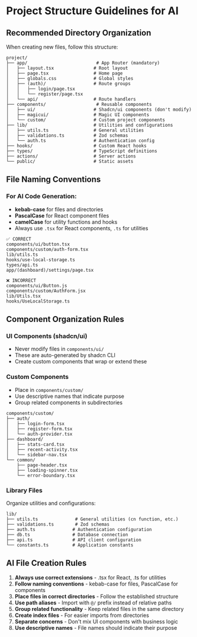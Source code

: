 # Project Structure Guidelines for AI

## Recommended Directory Organization

When creating new files, follow this structure:

```
project/
├── app/                          # App Router (mandatory)
│   ├── layout.tsx               # Root layout
│   ├── page.tsx                 # Home page
│   ├── globals.css              # Global styles
│   ├── (auth)/                  # Route groups
│   │   ├── login/page.tsx
│   │   └── register/page.tsx
│   └── api/                     # Route handlers
├── components/                   # Reusable components
│   ├── ui/                      # Shadcn/ui components (don't modify)
│   ├── magicui/                 # Magic UI components
│   └── custom/                  # Custom project components
├── lib/                         # Utilities and configurations
│   ├── utils.ts                 # General utilities
│   ├── validations.ts           # Zod schemas
│   └── auth.ts                  # Authentication config
├── hooks/                       # Custom React hooks
├── types/                       # TypeScript definitions
├── actions/                     # Server actions
└── public/                      # Static assets
```

## File Naming Conventions

### For AI Code Generation:

- **kebab-case** for files and directories
- **PascalCase** for React component files
- **camelCase** for utility functions and hooks
- Always use `.tsx` for React components, `.ts` for utilities

```
✅ CORRECT
components/ui/button.tsx
components/custom/auth-form.tsx
lib/utils.ts
hooks/use-local-storage.ts
types/api.ts
app/(dashboard)/settings/page.tsx

❌ INCORRECT
components/ui/Button.js
components/custom/AuthForm.jsx
lib/Utils.tsx
hooks/UseLocalStorage.ts
```

## Component Organization Rules

### UI Components (shadcn/ui)

- Never modify files in `components/ui/`
- These are auto-generated by shadcn CLI
- Create custom components that wrap or extend these

### Custom Components

- Place in `components/custom/`
- Use descriptive names that indicate purpose
- Group related components in subdirectories

```
components/custom/
├── auth/
│   ├── login-form.tsx
│   ├── register-form.tsx
│   └── auth-provider.tsx
├── dashboard/
│   ├── stats-card.tsx
│   ├── recent-activity.tsx
│   └── sidebar-nav.tsx
└── common/
    ├── page-header.tsx
    ├── loading-spinner.tsx
    └── error-boundary.tsx
```

### Library Files

Organize utilities and configurations:

```
lib/
├── utils.ts              # General utilities (cn function, etc.)
├── validations.ts        # Zod schemas
├── auth.ts              # Authentication configuration
├── db.ts                # Database connection
├── api.ts               # API client configuration
└── constants.ts         # Application constants
```

## AI File Creation Rules

1. **Always use correct extensions** - .tsx for React, .ts for utilities
2. **Follow naming conventions** - kebab-case for files, PascalCase for components
3. **Place files in correct directories** - Follow the established structure
4. **Use path aliases** - Import with `@/` prefix instead of relative paths
5. **Group related functionality** - Keep related files in the same directory
6. **Create index files** - For easier imports from directories
7. **Separate concerns** - Don't mix UI components with business logic
8. **Use descriptive names** - File names should indicate their purpose
